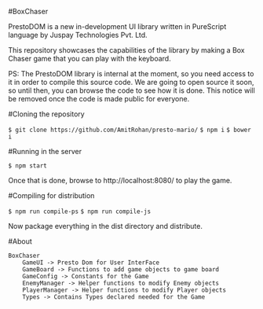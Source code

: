 #BoxChaser

PrestoDOM is a new in-development UI library written in PureScript language by Juspay Technologies Pvt. Ltd.

This repository showcases the capabilities of the library by making a Box Chaser game that you can play with the keyboard.

PS: The PrestoDOM library is internal at the moment, so you need access to it in order to compile this source code. We are going to open source it soon, so until then, you can browse the code to see how it is done. This notice will be removed once the code is made public for everyone.

#Cloning the repository

`$ git clone https://github.com/AmitRohan/presto-mario/`
`$ npm i`
`$ bower i`

#Running in the server

`$ npm start`

Once that is done, browse to http://localhost:8080/ to play the game.

#Compiling for distribution

`$ npm run compile-ps`
`$ npm run compile-js`

Now package everything in the dist directory and distribute.

#About	
	
	BoxChaser
		GameUI -> Presto Dom for User InterFace							
		GameBoard -> Functions to add game objects to game board  	
		GameConfig -> Constants for the Game 					   		
		EnemyManager -> Helper functions to modify Enemy objects			
		PlayerManager -> Helper functions to modify Player objects			
		Types -> Contains Types declared needed for the Game 			

